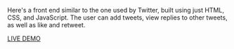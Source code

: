 Here's a front end similar to the one used by Twitter, built using just HTML, CSS, and JavaScript. 
The user can add tweets, view replies to other tweets, as well as like and retweet. 

[LIVE DEMO](https://dreamy-bonbon-63d52b.netlify.app/)
